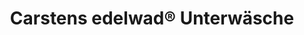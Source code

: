 ---
title: "Carstens edelwad® Unterwäsche"
url: /oldenburg/carstens-edelwad-r-unterwaesche/
shop: Kleidung
---